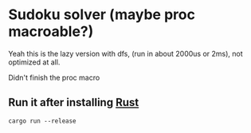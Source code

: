 # Sudoku solver (maybe proc macroable?)

Yeah this is the lazy version with dfs, (run in about 2000us or 2ms), not optimized at all.

Didn't finish the proc macro

## Run it after installing [Rust](https://rustup.rs)

`cargo run --release`